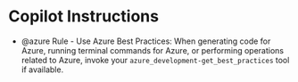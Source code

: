 # Copilot Instructions

- @azure Rule - Use Azure Best Practices: When generating code for Azure, running terminal commands for Azure, or performing operations related to Azure, invoke your `azure_development-get_best_practices` tool if available.